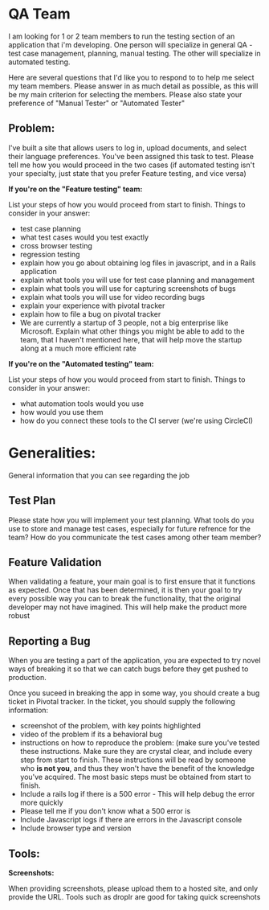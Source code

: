 QA Team
==

I am looking for 1 or 2 team members to run the testing section of an application that i'm
developing.   One person will specialize in general QA - test case management,
planning, manual testing.   The other will specialize in automated testing.

Here are several questions that I'd like you to respond to to
help me select my team members.  Please answer in as much detail as possible,
as this will be my main criterion for selecting the members.  Please also state
your preference of "Manual Tester" or "Automated Tester"


Problem:
-------

I've built a site that allows users to log in, upload documents, and select
their language preferences.  You've been assigned this task to test.  Please
tell me how you would proceed in the two cases (if automated testing isn't your
specialty, just state that you prefer Feature testing, and vice versa)


**If you're on the "Feature testing" team:**

List your steps of how you would proceed from start to finish.  Things to
consider in your answer:

* test case planning
* what test cases would you test exactly
* cross browser testing
* regression testing
* explain how you go about obtaining log files in javascript, and in a Rails application
* explain what tools you will use for test case planning and management
* explain what tools you will use for capturing screenshots of bugs
* explain what tools you will use for video recording bugs
* explain your experience with pivotal tracker
* explain how to file a bug on pivotal tracker
* We are currently a startup of 3 people, not a big enterprise like Microsoft.
    Explain what other things you might be able to add to the team, that I
    haven't mentioned here, that will help move the startup along at a much
    more efficient rate


**If you're on the "Automated testing" team:**

List your steps of how you would proceed from start to finish.  Things to
consider in your answer:

* what automation tools would you use
* how would you use them
* how do you connect these tools to the CI server (we're using CircleCI)





Generalities:
=============

General information that you can see regarding the job


Test Plan
---------

Please state how you will implement your test planning.
What tools do you use to store and manage test cases, especially for future
refrence for the team?
How do you communicate the test cases among other team member?





Feature Validation
------------------

When validating a feature, your main goal is to first ensure that it functions
as expected.  Once that has been determined, it is then your goal to try every
possible way you can to break the functionality, that the original developer
may not have imagined.   This will help make the product more robust




Reporting a Bug
---------------

When you are testing a part of the application, you are expected to try novel
ways of breaking it so that we can catch bugs before they get pushed to
production.

Once you suceed in breaking the app in some way, you should create a bug ticket
in Pivotal tracker.  In the ticket, you should supply the following
information:

* screenshot of the problem, with key points highlighted
* video of the problem if its a behavioral bug
* instructions on how to reproduce the problem:
  (make sure you've tested these instructions.  Make sure they are crystal
  clear, and include every step from start to finish.  These instructions will
  be read by someone who **is not you**, and thus they won't have the benefit of
  the knowledge you've acquired.  The most basic steps must be obtained from
  start to finish.
* Include a rails log if there is a 500 error - This will help debug the error
  more quickly
* Please tell me if you don't know what a 500 error is
* Include Javascript logs if there are errors in the Javascript console
* Include browser type and version


Tools:
------

**Screenshots:**

  When providing screenshots, please upload them to a hosted site, and only
  provide the URL. Tools such as droplr are good for taking quick screenshots
